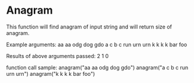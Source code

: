 # Anagram
This function will find anagram of input string and will return size of anagram.

Example arguments:
aa aa odg dog gdo
a c b c run urn urn
k k k k bar foo

Results of above arguments passed:
2
1
0

function call sample:
anagram("aa aa odg dog gdo")
anagram("a c b c run urn urn")
anagram("k k k k bar foo")
